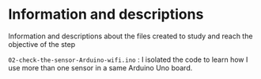 # Information and descriptions

Information and descriptions about the files created to study and reach the objective of the step

`02-check-the-sensor-Arduino-wifi.ino` : I isolated the code to learn how I use more than one sensor in a same Arduino Uno board.
